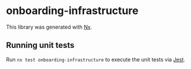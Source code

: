 # onboarding-infrastructure

This library was generated with [Nx](https://nx.dev).

## Running unit tests

Run `nx test onboarding-infrastructure` to execute the unit tests via [Jest](https://jestjs.io).
